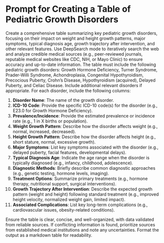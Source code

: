 # Prompt for Creating a Table of Pediatric Growth Disorders

Create a comprehensive table summarizing key pediatric growth disorders, focusing on their impact on weight and height growth patterns, major symptoms, typical diagnosis age, growth trajectory after intervention, and other relevant features. Use DeepSearch mode to iteratively search the web and analyze credible medical sources (e.g., peer-reviewed journals, reputable medical websites like CDC, NIH, or Mayo Clinic) to ensure accuracy and up-to-date information. The table must include the following pediatric growth disorders: Growth Hormone Deficiency, Turner Syndrome, Prader-Willi Syndrome, Achondroplasia, Congenital Hypothyroidism, Precocious Puberty, Crohn’s Disease, Hypothyroidism (acquired), Delayed Puberty, and Celiac Disease. Include additional relevant disorders if appropriate. For each disorder, include the following columns:

1. **Disorder Name**: The name of the growth disorder.
2. **ICD-10 Code**: Provide the specific ICD-10 code(s) for the disorder (e.g., E23.0 for Growth Hormone Deficiency).
3. **Prevalence/Incidence**: Provide the estimated prevalence or incidence rate (e.g., 1 in X births or population).
4. **Weight Growth Pattern**: Describe how the disorder affects weight (e.g., normal, increased, decreased).
5. **Height Growth Pattern**: Describe how the disorder affects height (e.g., short stature, normal, excessive growth).
6. **Major Symptoms**: List key symptoms associated with the disorder (e.g., delayed puberty, facial features, developmental delays).
7. **Typical Diagnosis Age**: Indicate the age range when the disorder is typically diagnosed (e.g., infancy, childhood, adolescence).
8. **Diagnostic Methods**: Briefly describe common diagnostic approaches (e.g., genetic testing, hormone levels, imaging).
9. **Treatment Options**: Summarize primary treatments (e.g., hormone therapy, nutritional support, surgical interventions).
10. **Growth Trajectory After Intervention**: Describe the expected growth pattern (weight and height) following standard treatment (e.g., improved height velocity, normalized weight gain, limited impact).
11. **Associated Complications**: List key long-term complications (e.g., cardiovascular issues, obesity-related conditions).

Ensure the table is clear, concise, and well-organized, with data validated from reliable sources. If conflicting information is found, prioritize sources from established medical institutions and note any uncertainties. Format the output as a markdown table for readability.